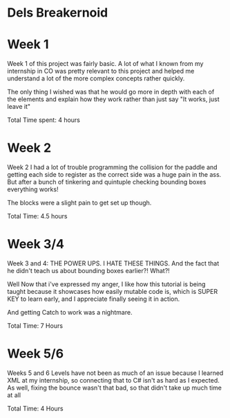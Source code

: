 # Dels Breakernoid
# Week 1

Week 1 of this project was fairly basic. A lot of what I known from my
internship in CO was pretty relevant to this project and helped me understand
a lot of the more complex concepts rather quickly.


The only thing I wished was that he would go more in depth with each of the
elements and explain how they work rather than just say "It works, just leave
it"


Total Time spent: 4 hours

# Week 2

Week 2 I had a lot of trouble programming the collision for the paddle and
getting each side to register as the correct side was a huge pain in the ass.
But after a bunch of tinkering and quintuple checking bounding boxes everything
works!

The blocks were a slight pain to get set up though.


Total Time: 4.5 hours

# Week 3/4

Week 3 and 4: THE POWER UPS. I HATE THESE THINGS. And the fact that he didn't
teach us about bounding boxes earlier?! What?!


Well Now that i've expressed my anger, I like how this tutorial is being taught
because it showcases how easily mutable code is, which is SUPER KEY to learn
early, and I appreciate finally seeing it in action.


And getting Catch to work was a nightmare.

Total Time: 7 Hours

# Week 5/6

Weeks 5 and 6 Levels have not been as much of an issue because I learned XML at
my internship, so connecting that to C# isn't as hard as I expected. As well,
fixing the bounce wasn't that bad, so that didn't take up much time at all

Total Time: 4 Hours
